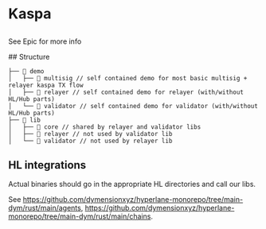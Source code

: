 # Kaspa

##

See Epic for more info

## Structure

```
├──  demo
│   ├──  multisig // self contained demo for most basic multisig + relayer kaspa TX flow
│   ├──  relayer // self contained demo for relayer (with/without HL/Hub parts)
│   └──  validator // self contained demo for validator (with/without HL/Hub parts)
├──  lib
│   ├──  core // shared by relayer and validator libs
│   ├──  relayer // not used by validator lib
│   └──  validator // not used by relayer lib
```

## HL integrations

Actual binaries should go in the appropriate HL directories and call our libs.

See https://github.com/dymensionxyz/hyperlane-monorepo/tree/main-dym/rust/main/agents, https://github.com/dymensionxyz/hyperlane-monorepo/tree/main-dym/rust/main/chains.

